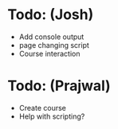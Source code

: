 # Todo: (Josh)
- Add console output
- page changing script
- Course interaction

# Todo: (Prajwal)
- Create course
- Help with scripting?